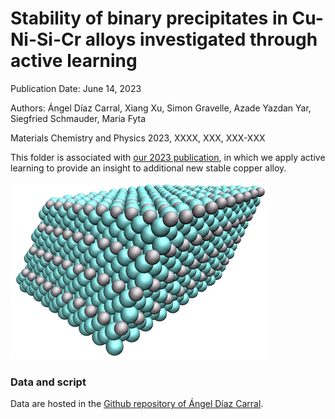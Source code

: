 # Stability of binary precipitates in Cu-Ni-Si-Cr alloys investigated through active learning

Publication Date: June 14, 2023

Authors: Ángel Díaz Carral, Xiang Xu, Simon Gravelle, Azade Yazdan Yar, Siegfried Schmauder, Maria Fyta

Materials Chemistry and Physics 2023, XXXX, XXX, XXX-XXX

This folder is associated with [our 2023 publication](https://doi.org/10.1016/j.matchemphys.2023.128053), in which we apply active learning to provide an insight to additional new stable copper alloy.

![](figure/Cu7Si.png)

### Data and script

Data are hosted in the [Github repository of Ángel Díaz Carral](https://github.com/adiazcarral/cunisicr).

